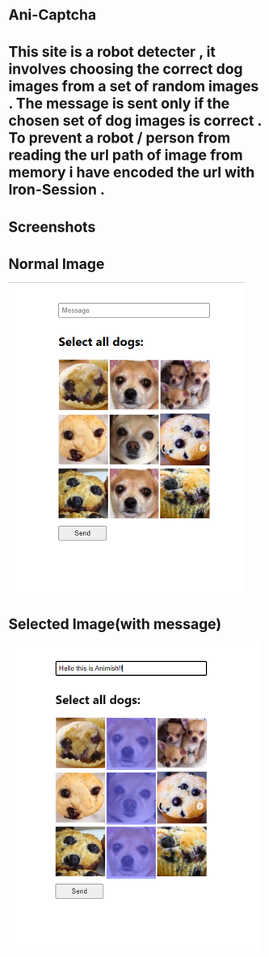 # Ani-Captcha

# This site is a robot detecter , it involves choosing the correct dog images from a set of random images . The message is sent only if the chosen set of dog images is correct .  To prevent a robot / person from reading the url path of image from memory i have encoded the url with Iron-Session .

# Screenshots

# Normal Image
![Normal Image](image-2.png)

# Selected Image(with message)
![Selected Image](image-3.png)